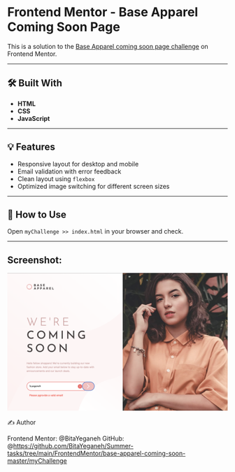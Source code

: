 # Frontend Mentor - Base Apparel Coming Soon Page

This is a solution to the [Base Apparel coming soon page challenge](https://www.frontendmentor.io/challenges/base-apparel-coming-soon-page-BFwm3wApp) on Frontend Mentor. 



---

## 🛠️ Built With

- **HTML**
- **CSS** 
- **JavaScript** 

---

## 💡 Features

- Responsive layout for desktop and mobile
- Email validation with error feedback
- Clean layout using `flexbox`
- Optimized image switching for different screen sizes

---

## 🚀 How to Use

Open `myChallenge >> index.html` in your browser and check.


---
## Screenshot: 
![Preview of Base Apparel Coming Soon Page](./Screenshot%202025-07-08%20at%2019.17.22.png)

✍️ Author

Frontend Mentor: @BitaYeganeh
GitHub: @https://github.com/BitaYeganeh/Summer-tasks/tree/main/FrontendMentor/base-apparel-coming-soon-master/myChallenge
